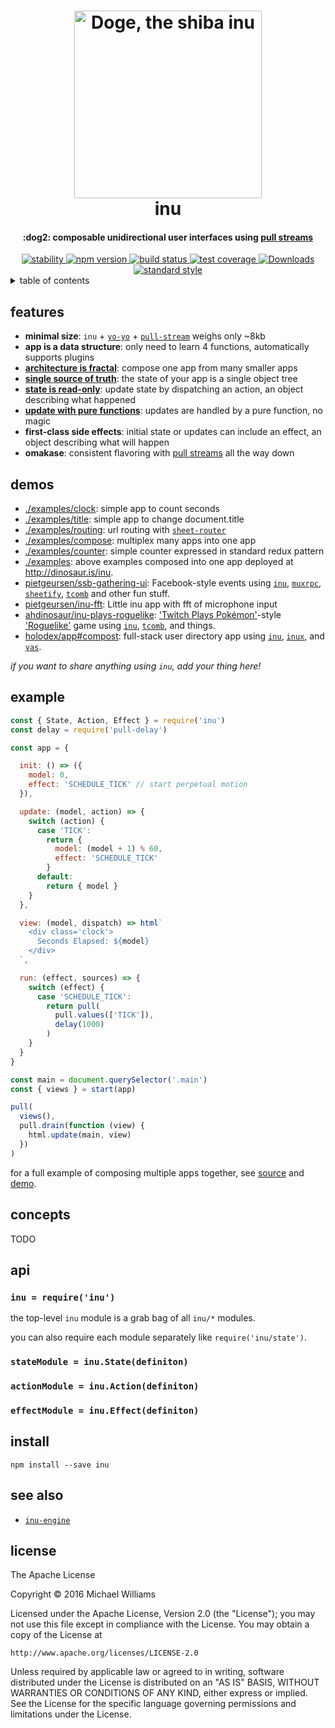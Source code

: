 <h1 align="center">
  <img
    alt="Doge, the shiba inu"
    src="http://i3.kym-cdn.com/photos/images/original/000/581/296/c09.jpg"
    width="300"
  />
  <br />
  inu
</h1>

<h4 align="center">
  :dog2: composable unidirectional user interfaces using <a href="https://pull-stream.github.io">pull streams</a>
</h4>

<div align="center">
  <!-- stability -->
  <a href="https://nodejs.org/api/documentation.html#documentation_stability_index">
    <img src="https://img.shields.io/badge/stability-experimental-orange.svg?style=flat-square" alt="stability" />
  </a>
  <!-- npm version -->
  <a href="https://npmjs.org/package/inu">
    <img src="https://img.shields.io/npm/v/inu.svg?style=flat-square" alt="npm version" />
  </a>
  <!-- build status -->
  <a href="https://travis-ci.org/ahdinosaur/inu">
    <img src="https://img.shields.io/travis/ahdinosaur/inu/master.svg?style=flat-square" alt="build status" />
  </a>
  <!-- test coverage -->
  <a href="https://codecov.io/github/ahdinosaur/inu">
    <img src="https://img.shields.io/codecov/c/github/ahdinosaur/inu/master.svg?style=flat-square" alt="test coverage" />
  </a>
  <!-- downloads -->
  <a href="https://npmjs.org/package/inu">
    <img src="https://img.shields.io/npm/dm/inu.svg?style=flat-square"
      alt="Downloads" />
  </a>
  <!-- standard style -->
  <a href="https://github.com/feross/standard">
    <img src="https://img.shields.io/badge/code%20style-standard-brightgreen.svg?style=flat-square" alt="standard style" />
  </a>
</div>

<details>
  <summary>table of contents</summary>
  <li><a href="#features">features</a></li>
  <li><a href="#demos">demos</a></li>
  <li><a href="#example">example</a></li>
  <li><a href="#concepts">concepts</a></li>
  <li><a href="#api">api</a></li>
  <li><a href="#install">install</a></li>
  <li><a href="#inspiration">inspiration</a></li>
</details>

## features

- **minimal size**: `inu` + [`yo-yo`](https://github.com/maxogden/yo-yo) + [`pull-stream`](https://github.com/pull-stream/pull-stream) weighs only ~8kb
- **app is a data structure**: only need to learn 4 functions, automatically supports plugins
- [**architecture is fractal**](https://github.com/jarvisaoieong/redux-architecture#redux-architecture): compose one app from many smaller apps
- [**single source of truth**](http://redux.js.org/docs/introduction/ThreePrinciples.html#single-source-of-truth): the state of your app is a single object tree
- [**state is read-only**](http://redux.js.org/docs/introduction/ThreePrinciples.html#state-is-read-only): update state by dispatching an action, an object describing what happened
- [**update with pure functions**](http://redux.js.org/docs/introduction/ThreePrinciples.html#changes-are-made-with-pure-functions): updates are handled by a pure function, no magic
- **first-class side effects**: initial state or updates can include an effect, an object describing what will happen
- **omakase**: consistent flavoring with [pull streams](https://pull-stream.github.io) all the way down

## demos

- [./examples/clock](./examples/clock.js): simple app to count seconds
- [./examples/title](./examples/title.js): simple app to change document.title
- [./examples/routing](./examples/routing.js): url routing with [`sheet-router`](https://github.com/yoshuawuyts/sheet-router)
- [./examples/compose](./examples/compose.js): multiplex many apps into one app
- [./examples/counter](./examples/counter.js): simple counter expressed in standard redux pattern
- [./examples](./examples/index.js): above examples composed into one app deployed at <http://dinosaur.is/inu>.
- [pietgeursen/ssb-gathering-ui](https://github.com/pietgeursen/ssb-gathering-ui): Facebook-style events using [`inu`](./), [`muxrpc`](https://github.com/ssbc/muxrpc), [`sheetify`](https://github.com/stackcss/sheetify), [`tcomb`](https://github.com/gcanti/tcomb) and other fun stuff.
- [pietgeursen/inu-fft](https://github.com/pietgeursen/inu-fft): Little inu app with fft of microphone input
- [ahdinosaur/inu-plays-roguelike](https://github.com/ahdinosaur/inu-plays-roguelike): ['Twitch Plays Pokémon'](https://en.wikipedia.org/wiki/Twitch_Plays_Pok%C3%A9mon)-style ['Roguelike'](https://en.wikipedia.org/wiki/Roguelike) game using [`inu`](https://github.com/ahdinosaur/inu), [`tcomb`](https://github.com/gcanti/tcomb), and things.
- [holodex/app#compost](https://github.com/holodex/app/tree/compost): full-stack user directory app using [`inu`](./), [`inux`](https://github.com/ahdinosaur/inux), and [`vas`](https://github.com/ahdinosaur/vas).

*if you want to share anything using `inu`, add your thing here!*

## example

```js
const { State, Action, Effect } = require('inu')
const delay = require('pull-delay')

const app = {

  init: () => ({
    model: 0,
    effect: 'SCHEDULE_TICK' // start perpetual motion
  }),

  update: (model, action) => {
    switch (action) {
      case 'TICK':
        return {
          model: (model + 1) % 60,
          effect: 'SCHEDULE_TICK'
        }
      default:
        return { model }
    }
  },

  view: (model, dispatch) => html`
    <div class='clock'>
      Seconds Elapsed: ${model}
    </div>
  `,

  run: (effect, sources) => {
    switch (effect) {
      case 'SCHEDULE_TICK':
        return pull(
          pull.values(['TICK']),
          delay(1000)
        )
    }
  }
}

const main = document.querySelector('.main')
const { views } = start(app)

pull(
  views(),
  pull.drain(function (view) {
    html.update(main, view)
  })
)
```

for a full example of composing multiple apps together, see [source](./examples/index.js) and [demo](https://ahdinosaur.github.io/inu).

## concepts

TODO

## api

### `inu = require('inu')`

the top-level `inu` module is a grab bag of all `inu/*` modules.

you can also require each module separately like `require('inu/state')`.

### `stateModule = inu.State(definiton)`
### `actionModule = inu.Action(definiton)`
### `effectModule = inu.Effect(definiton)`

## install

```shell
npm install --save inu
```

## see also

- [`inu-engine`](https://github.com/ahdinosaur/inu-engine)

## license

The Apache License

Copyright &copy; 2016 Michael Williams

Licensed under the Apache License, Version 2.0 (the "License");
you may not use this file except in compliance with the License.
You may obtain a copy of the License at

    http://www.apache.org/licenses/LICENSE-2.0

Unless required by applicable law or agreed to in writing, software
distributed under the License is distributed on an "AS IS" BASIS,
WITHOUT WARRANTIES OR CONDITIONS OF ANY KIND, either express or implied.
See the License for the specific language governing permissions and
limitations under the License.
